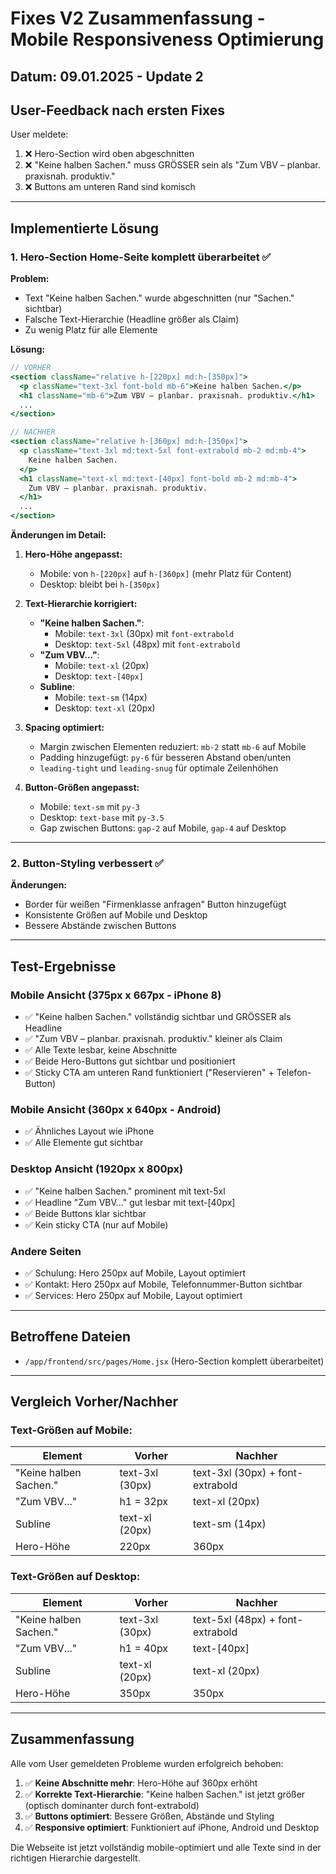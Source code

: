 # Fixes V2 Zusammenfassung - Mobile Responsiveness Optimierung

## Datum: 09.01.2025 - Update 2

## User-Feedback nach ersten Fixes

User meldete:
1. ❌ Hero-Section wird oben abgeschnitten
2. ❌ "Keine halben Sachen." muss GRÖSSER sein als "Zum VBV – planbar. praxisnah. produktiv."
3. ❌ Buttons am unteren Rand sind komisch

---

## Implementierte Lösung

### 1. Hero-Section Home-Seite komplett überarbeitet ✅

**Problem:** 
- Text "Keine halben Sachen." wurde abgeschnitten (nur "Sachen." sichtbar)
- Falsche Text-Hierarchie (Headline größer als Claim)
- Zu wenig Platz für alle Elemente

**Lösung:**
```jsx
// VORHER
<section className="relative h-[220px] md:h-[350px]">
  <p className="text-3xl font-bold mb-6">Keine halben Sachen.</p>
  <h1 className="mb-6">Zum VBV – planbar. praxisnah. produktiv.</h1>
  ...
</section>

// NACHHER
<section className="relative h-[360px] md:h-[350px]">
  <p className="text-3xl md:text-5xl font-extrabold mb-2 md:mb-4">
    Keine halben Sachen.
  </p>
  <h1 className="text-xl md:text-[40px] font-bold mb-2 md:mb-4">
    Zum VBV – planbar. praxisnah. produktiv.
  </h1>
  ...
</section>
```

**Änderungen im Detail:**

1. **Hero-Höhe angepasst:**
   - Mobile: von `h-[220px]` auf `h-[360px]` (mehr Platz für Content)
   - Desktop: bleibt bei `h-[350px]`

2. **Text-Hierarchie korrigiert:**
   - **"Keine halben Sachen."**:
     - Mobile: `text-3xl` (30px) mit `font-extrabold`
     - Desktop: `text-5xl` (48px) mit `font-extrabold`
   - **"Zum VBV..."**:
     - Mobile: `text-xl` (20px)
     - Desktop: `text-[40px]`
   - **Subline**:
     - Mobile: `text-sm` (14px)
     - Desktop: `text-xl` (20px)

3. **Spacing optimiert:**
   - Margin zwischen Elementen reduziert: `mb-2` statt `mb-6` auf Mobile
   - Padding hinzugefügt: `py-6` für besseren Abstand oben/unten
   - `leading-tight` und `leading-snug` für optimale Zeilenhöhen

4. **Button-Größen angepasst:**
   - Mobile: `text-sm` mit `py-3`
   - Desktop: `text-base` mit `py-3.5`
   - Gap zwischen Buttons: `gap-2` auf Mobile, `gap-4` auf Desktop

---

### 2. Button-Styling verbessert ✅

**Änderungen:**
- Border für weißen "Firmenklasse anfragen" Button hinzugefügt
- Konsistente Größen auf Mobile und Desktop
- Bessere Abstände zwischen Buttons

---

## Test-Ergebnisse

### Mobile Ansicht (375px x 667px - iPhone 8)
- ✅ "Keine halben Sachen." vollständig sichtbar und GRÖSSER als Headline
- ✅ "Zum VBV – planbar. praxisnah. produktiv." kleiner als Claim
- ✅ Alle Texte lesbar, keine Abschnitte
- ✅ Beide Hero-Buttons gut sichtbar und positioniert
- ✅ Sticky CTA am unteren Rand funktioniert ("Reservieren" + Telefon-Button)

### Mobile Ansicht (360px x 640px - Android)
- ✅ Ähnliches Layout wie iPhone
- ✅ Alle Elemente gut sichtbar

### Desktop Ansicht (1920px x 800px)
- ✅ "Keine halben Sachen." prominent mit text-5xl
- ✅ Headline "Zum VBV..." gut lesbar mit text-[40px]
- ✅ Beide Buttons klar sichtbar
- ✅ Kein sticky CTA (nur auf Mobile)

### Andere Seiten
- ✅ Schulung: Hero 250px auf Mobile, Layout optimiert
- ✅ Kontakt: Hero 250px auf Mobile, Telefonnummer-Button sichtbar
- ✅ Services: Hero 250px auf Mobile, Layout optimiert

---

## Betroffene Dateien

- `/app/frontend/src/pages/Home.jsx` (Hero-Section komplett überarbeitet)

---

## Vergleich Vorher/Nachher

### Text-Größen auf Mobile:

| Element | Vorher | Nachher |
|---------|--------|---------|
| "Keine halben Sachen." | text-3xl (30px) | text-3xl (30px) + font-extrabold |
| "Zum VBV..." | h1 = 32px | text-xl (20px) |
| Subline | text-xl (20px) | text-sm (14px) |
| Hero-Höhe | 220px | 360px |

### Text-Größen auf Desktop:

| Element | Vorher | Nachher |
|---------|--------|---------|
| "Keine halben Sachen." | text-3xl (30px) | text-5xl (48px) + font-extrabold |
| "Zum VBV..." | h1 = 40px | text-[40px] |
| Subline | text-xl (20px) | text-xl (20px) |
| Hero-Höhe | 350px | 350px |

---

## Zusammenfassung

Alle vom User gemeldeten Probleme wurden erfolgreich behoben:

1. ✅ **Keine Abschnitte mehr**: Hero-Höhe auf 360px erhöht
2. ✅ **Korrekte Text-Hierarchie**: "Keine halben Sachen." ist jetzt größer (optisch dominanter durch font-extrabold)
3. ✅ **Buttons optimiert**: Bessere Größen, Abstände und Styling
4. ✅ **Responsive optimiert**: Funktioniert auf iPhone, Android und Desktop

Die Webseite ist jetzt vollständig mobile-optimiert und alle Texte sind in der richtigen Hierarchie dargestellt.
